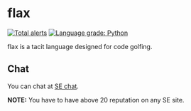 # flax
[![Total alerts](https://img.shields.io/lgtm/alerts/g/PyGamer0/flax.svg?logo=lgtm&logoWidth=18)](https://lgtm.com/projects/g/PyGamer0/flax/alerts/) [![Language grade: Python](https://img.shields.io/lgtm/grade/python/g/PyGamer0/flax.svg?logo=lgtm&logoWidth=18)](https://lgtm.com/projects/g/PyGamer0/flax/context:python)

flax is a tacit language designed for code golfing.

## Chat
You can chat at [SE chat](https://chat.stackexchange.com/rooms/132561/flax).

**NOTE:** You have to have above 20 reputation on any SE site.
